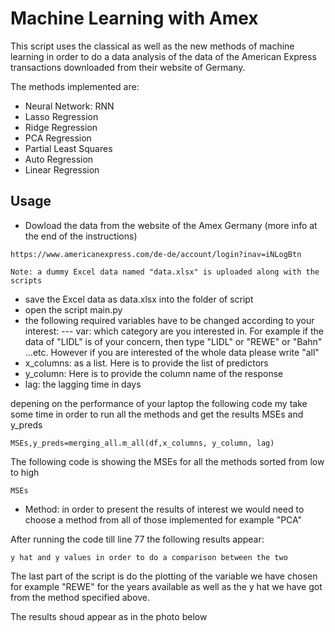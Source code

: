 # Machine Learning with Amex

This script uses the classical as well as the new methods of machine learning in order to do a data analysis of the data of the American Express transactions downloaded from their website of Germany.

The methods implemented are:
- Neural Network: RNN
- Lasso Regression
- Ridge Regression
- PCA Regression
- Partial Least Squares
- Auto Regression
- Linear Regression



## Usage

- Dowload the data from the website of the Amex Germany (more info at the end of the instructions)
 ```
https://www.americanexpress.com/de-de/account/login?inav=iNLogBtn

Note: a dummy Excel data named "data.xlsx" is uploaded along with the   scripts
```
- save the Excel data as data.xlsx into the folder of script
- open the script main.py
- the following required variables have to be changed according to your interest:
--- var: which category are you interested in. For example if the data of "LIDL" is of your concern, then type "LIDL" or "REWE" or "Bahn" ...etc. However if you are interested of the whole data please write "all"
- x_columns: as a list. Here is to provide the list of predictors
- y_column: Here is to provide the column name of the response
- lag: the lagging time in days

depening on the performance of your laptop the following code my take some time in order to run all the methods and get the results MSEs and y_preds
```
MSEs,y_preds=merging_all.m_all(df,x_columns, y_column, lag)
```
The following code is showing the MSEs for all the methods sorted from low to high
```
MSEs
```
- Method: in order to present the results of interest we would need to choose a method from all of those implemented for example "PCA"

After running the code till line 77 the following results appear:
```
y hat and y values in order to do a comparison between the two
```

The last part of the script is do the plotting of the variable we have chosen for example "REWE" for the years available as well as the y hat we have got from the method specified above.

The results shoud appear as in the photo below
